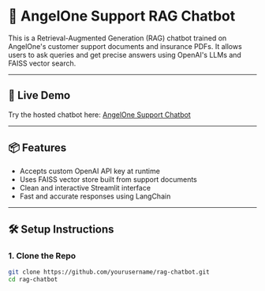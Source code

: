 # 🤖 AngelOne Support RAG Chatbot

This is a Retrieval-Augmented Generation (RAG) chatbot trained on AngelOne's customer support documents and insurance PDFs. It allows users to ask queries and get precise answers using OpenAI's LLMs and FAISS vector search.

---

## 🚀 Live Demo

Try the hosted chatbot here: [AngelOne Support Chatbot](https://rag-chatbot-for-support-angle.streamlit.app/)

---

## 📦 Features

- Accepts custom OpenAI API key at runtime
- Uses FAISS vector store built from support documents
- Clean and interactive Streamlit interface
- Fast and accurate responses using LangChain

---

## 🛠️ Setup Instructions

### 1. Clone the Repo

```bash
git clone https://github.com/yourusername/rag-chatbot.git
cd rag-chatbot
